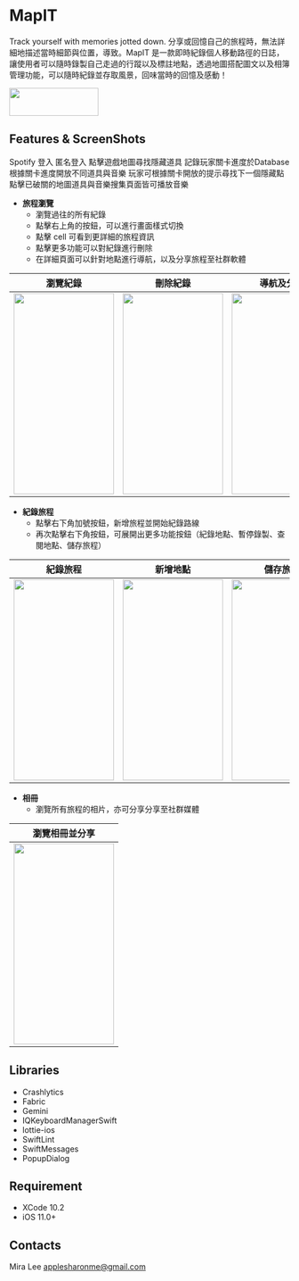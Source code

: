 # MapIT
Track yourself with memories jotted down.
分享或回憶自己的旅程時，無法詳細地描述當時細節與位置，導致。MapIT 是一款即時紀錄個人移動路徑的日誌，讓使用者可以隨時錄製自己走過的行蹤以及標註地點，透過地圖搭配圖文以及相簿管理功能，可以隨時紀錄並存取風景，回味當時的回憶及感動！

[<img src="https://github.com/nick1ee/Shalk/raw/master/screenshot/DownloadAppStoreBadge.png" width="160" height="50" align=center>](https://itunes.apple.com/us/app/mapit/id1462021812?l=zh&ls=1&mt=8)


## Features & ScreenShots
Spotify 登入
匿名登入
點擊遊戲地圖尋找隱藏道具
記錄玩家關卡進度於Database
根據關卡進度開放不同道具與音樂
玩家可根據關卡開放的提示尋找下一個隱藏點
點擊已破關的地圖道具與音樂搜集頁面皆可播放音樂


* **旅程瀏覽**
    * 瀏覽過往的所有紀錄
    * 點擊右上角的按鈕，可以進行畫面樣式切換
    * 點擊 cell 可看到更詳細的旅程資訊
    * 點擊更多功能可以對紀錄進行刪除
    * 在詳細頁面可以針對地點進行導航，以及分享旅程至社群軟體

| 瀏覽紀錄   | 刪除紀錄 | 導航及分享 |
|:--------:|:--------:|:--------:|
| <img src="https://imgur.com/4sshuo3.gif" width="180" height="360">   | <img src="https://i.imgur.com/lCTqdtL.gif" width="180" height="360">     | <img src="https://i.imgur.com/MYu9N9E.gif" width="180" height="360">   |


* **紀錄旅程**
    * 點擊右下角加號按鈕，新增旅程並開始紀錄路線
    * 再次點擊右下角按鈕，可展開出更多功能按鈕（紀錄地點、暫停錄製、查閱地點、儲存旅程）

| 紀錄旅程   | 新增地點 | 儲存旅程 |
|:--------:|:--------:|:--------:|
| <img src="https://i.imgur.com/glLahFb.gif" width="180" height="360">   | <img src="https://i.imgur.com/MDecW5y.gif" width="180" height="360">     | <img src="https://i.imgur.com/ZgUxBkp.gif" width="180" height="360">   |
  
* **相冊**
    * 瀏覽所有旅程的相片，亦可分享分享至社群媒體

| 瀏覽相冊並分享   |
|:--------:|
| <img src="https://i.imgur.com/mSQlfKC.gif" width="180" height="360">   | 

## Libraries
* Crashlytics
* Fabric
* Gemini
* IQKeyboardManagerSwift
* lottie-ios
* SwiftLint
* SwiftMessages
* PopupDialog

## Requirement
* XCode 10.2
* iOS 11.0+

## Contacts
Mira Lee
applesharonme@gmail.com
